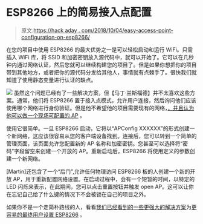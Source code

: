 # ESP8266 上的简易接入点配置

> 原文:[https://hack aday . com/2018/10/04/easy-access-point-configuration-on-esp8266/](https://hackaday.com/2018/10/04/easy-access-point-configuration-on-esp8266/)

在您的项目中使用 ESP8266 的最大优势之一是可以轻松启动和运行 WiFi。只需插入 WiFi 库，将 SSID 和加密密钥放入源代码中，就可以开始了。它可以在几秒钟内通过网络认证，然后您就可以继续构建您的项目了。但是如果你想把你的项目带到其他地方，或者把你的源代码分发给其他人，事情就有点棘手了。很快我们就知道了使用静态变量进行认证的缺点。

[![](../Images/28d460a87a488abb1cadc0b57eca058a.png)](https://hackaday.com/wp-content/uploads/2018/10/espap_detail1.png) 虽然这个问题已经有了一些解决方案，但【马丁·兰斯福德】并不太喜欢这些方案。通常，他们将 ESP8266 置于接入点模式，允许用户连接，然后询问他们应该使用哪个网络进行身份验证。但是他不希望他的项目需要现有的网络，[，并且认为他可以做一个现场可配置的 AP](https://msraynsford.blogspot.com/2018/10/access-point-configuration.html) 。

使用它很简单。一旦 ESP8266 启动，它将以“APConfig XXXXXX”的形式创建一个新网络，这应该很容易从您的客户端设备找到。连接后，您可以转到一个简单的管理页面，该页面允许您配置新的 AP 名称和加密密钥。您甚至可以选择将“密码”字段留空来创建一个开放的 AP。重新启动后，ESP8266 将使用定义的参数创建一个新网络。

[Martin]还包含了一个“后门”,允许任何物理访问 ESP8266 板的人创建一个新的开放 AP，用于重新配置网络设置。在启动过程中，会有一个短暂的时间，以特定的 LED 闪烁来表示，在此期间，您可以点击重置按钮并触发 open AP。这可以让你在忘记自己给了什么键的情况下不会被锁在自己的项目之外。

如果你不是一个走简朴路线的人，看看[我们已经看到的一些更强大的解决方案](https://hackaday.com/2018/01/23/easier-end-user-setup-for-esp32-projects/)为[更容易的最终用户设置 ESP8266](https://hackaday.com/2017/03/18/configure-esp8266-wifi-with-wifimanager/) 。